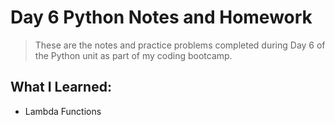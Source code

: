 # Day 6 Python Notes and Homework
> These are the notes and practice problems completed during
Day 6 of the Python unit as part of my coding bootcamp.

## What I Learned:
- Lambda Functions
